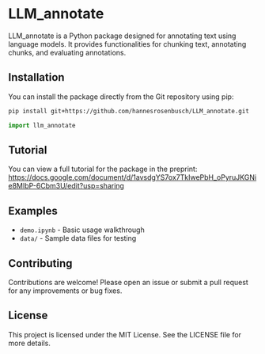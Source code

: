 # LLM_annotate

LLM_annotate is a Python package designed for annotating text using language models. It provides functionalities for chunking text, annotating chunks, and evaluating annotations.

## Installation

You can install the package directly from the Git repository using pip:

```bash
pip install git+https://github.com/hannesrosenbusch/LLM_annotate.git
```

```python
import llm_annotate
```

## Tutorial

You can view a full tutorial for the package in the preprint: 
https://docs.google.com/document/d/1avsdgYS7ox7TkIwePbH_oPyruJKGNie8MIbP-6Cbm3U/edit?usp=sharing

## Examples

- `demo.ipynb` - Basic usage walkthrough
- `data/` - Sample data files for testing

## Contributing

Contributions are welcome! Please open an issue or submit a pull request for any improvements or bug fixes.

## License

This project is licensed under the MIT License. See the LICENSE file for more details.